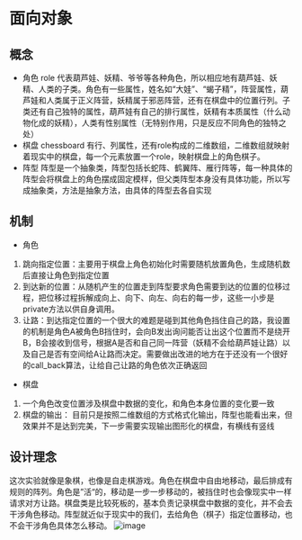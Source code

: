 # 面向对象
## 概念
* 角色 role 代表葫芦娃、妖精、爷爷等各种角色，所以相应地有葫芦娃、妖精、人类的子类。角色有一些属性，姓名如“大娃”、“蝎子精”，阵营属性，葫芦娃和人类属于正义阵营，妖精属于邪恶阵营，还有在棋盘中的位置行列。子类还有自己独特的属性，葫芦娃有自己的排行属性，妖精有本质属性（什么动物化成的妖精），人类有性别属性（无特别作用，只是反应不同角色的独特之处）
* 棋盘 chessboard 有行、列属性，还有role构成的二维数组，二维数组就映射着现实中的棋盘，每一个元素放置一个role，映射棋盘上的角色棋子。
* 阵型 阵型是一个抽象类，阵型包括长蛇阵、鹤翼阵、雁行阵等，每一种具体的阵型会将棋盘上的角色摆成固定模样，但父类阵型本身没有具体功能，所以写成抽象类，方法是抽象方法，由具体的阵型去各自实现
## 机制
* 角色 
1. 跳向指定位置：主要用于棋盘上角色初始化时需要随机放置角色，生成随机数后直接让角色到指定位置
2. 到达新的位置：从随机产生的位置走到阵型要求角色需要到达的位置的位移过程，把位移过程拆解成向上、向下、向左、向右的每一步，这些一小步是private方法以供自身调用。
3. 让路：到达指定位置的一个很大的难题是碰到其他角色挡住自己的路，我设置的机制是角色A被角色B挡住时，会向B发出询问能否让出这个位置而不是绕开B，B会接收到信号，根据A是否和自己同一阵营（妖精不会给葫芦娃让路）以及自己是否有空间给A让路而决定。需要做出改进的地方在于还没有一个很好的call_back算法，让给自己让路的角色依次正确返回
* 棋盘
1. 一个角色改变位置涉及棋盘中数据的变化，和角色本身位置的变化要一致
2. 棋盘的输出： 目前只是按照二维数组的方式格式化输出，阵型也能看出来，但效果并不是达到完美，下一步需要实现输出图形化的棋盘，有横线有竖线
## 设计理念
这次实验就像是象棋，也像是自走棋游戏。角色在棋盘中自由地移动，最后排成有规则的阵列。角色是”活“的，移动是一步一步移动的，被挡住时也会像现实中一样请求对方让路。棋盘类是比较死板的，基本负责记录棋盘中数据的变化，并不会去干涉角色移动。阵型就近似于现实中的我们，去给角色（棋子）指定位置移动，也不会干涉角色具体怎么移动。
![image](https://github.com/wwuuhan/java-2019-homeworks/blob/master/3-OOPAdvanced/161220138-java3/plantUMLclass.png)
